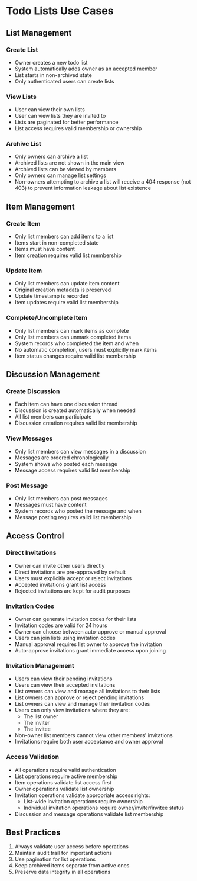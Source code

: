 # Todo Lists Use Cases

## List Management

### Create List
- Owner creates a new todo list
- System automatically adds owner as an accepted member
- List starts in non-archived state
- Only authenticated users can create lists

### View Lists
- User can view their own lists
- User can view lists they are invited to
- Lists are paginated for better performance
- List access requires valid membership or ownership

### Archive List
- Only owners can archive a list
- Archived lists are not shown in the main view
- Archived lists can be viewed by members
- Only owners can manage list settings
- Non-owners attempting to archive a list will receive a 404 response (not 403) to prevent information leakage about list existence

## Item Management

### Create Item
- Only list members can add items to a list
- Items start in non-completed state
- Items must have content
- Item creation requires valid list membership

### Update Item
- Only list members can update item content
- Original creation metadata is preserved
- Update timestamp is recorded
- Item updates require valid list membership

### Complete/Uncomplete Item
- Only list members can mark items as complete
- Only list members can unmark completed items
- System records who completed the item and when
- No automatic completion, users must explicitly mark items
- Item status changes require valid list membership

## Discussion Management

### Create Discussion
- Each item can have one discussion thread
- Discussion is created automatically when needed
- All list members can participate
- Discussion creation requires valid list membership

### View Messages
- Only list members can view messages in a discussion
- Messages are ordered chronologically
- System shows who posted each message
- Message access requires valid list membership

### Post Message
- Only list members can post messages
- Messages must have content
- System records who posted the message and when
- Message posting requires valid list membership

## Access Control

### Direct Invitations
- Owner can invite other users directly
- Direct invitations are pre-approved by default
- Users must explicitly accept or reject invitations
- Accepted invitations grant list access
- Rejected invitations are kept for audit purposes

### Invitation Codes
- Owner can generate invitation codes for their lists
- Invitation codes are valid for 24 hours
- Owner can choose between auto-approve or manual approval
- Users can join lists using invitation codes
- Manual approval requires list owner to approve the invitation
- Auto-approve invitations grant immediate access upon joining

### Invitation Management
- Users can view their pending invitations
- Users can view their accepted invitations
- List owners can view and manage all invitations to their lists
- List owners can approve or reject pending invitations
- List owners can view and manage their invitation codes
- Users can only view invitations where they are:
  - The list owner
  - The inviter
  - The invitee
- Non-owner list members cannot view other members' invitations
- Invitations require both user acceptance and owner approval

### Access Validation
- All operations require valid authentication
- List operations require active membership
- Item operations validate list access first
- Owner operations validate list ownership
- Invitation operations validate appropriate access rights:
  - List-wide invitation operations require ownership
  - Individual invitation operations require owner/inviter/invitee status
- Discussion and message operations validate list membership

## Best Practices

1. Always validate user access before operations
2. Maintain audit trail for important actions
3. Use pagination for list operations
4. Keep archived items separate from active ones
5. Preserve data integrity in all operations 